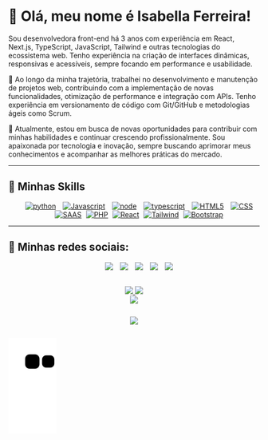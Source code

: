 # 💜 Olá, meu nome é Isabella Ferreira!

Sou desenvolvedora front-end há 3 anos com experiência em React, Next.js, TypeScript, JavaScript, Tailwind e outras tecnologias do ecossistema web. Tenho experiência na criação de interfaces dinâmicas, responsivas e acessíveis, sempre focando em performance e usabilidade.

🔭 Ao longo da minha trajetória, trabalhei no desenvolvimento e manutenção de projetos web, contribuindo com a implementação de novas funcionalidades, otimização de performance e integração com APIs. Tenho experiência em versionamento de código com Git/GitHub e metodologias ágeis como Scrum.

💬 Atualmente, estou em busca de novas oportunidades para contribuir com minhas habilidades e continuar crescendo profissionalmente. Sou apaixonada por tecnologia e inovação, sempre buscando aprimorar meus conhecimentos e acompanhar as melhores práticas do mercado.

---


## 🚀 Minhas Skills



<p align="center">
 	</p>
		<div align="center" class="icons-social" style="margin-left: 10px;">
			<a style="margin-left: 10px;" target="_blank" href="https://github.com/isocabp">
				<img height="32" src="https://img.shields.io/badge/Python-3776AB?style=for-the-badge&logo=python&logoColor=white" alt="python"/></a>
			<a style="margin-left: 10px;" target="_blank" href="https://github.com/isocabp">
			<img height="32" src="https://img.shields.io/badge/JavaScript-F7DF1E?style=for-the-badge&logo=javascript&logoColor=black" alt="Javascript"/></a>
			<a style="margin-left: 10px;" target="_blank" href="https://github.com/isocabp">
					<img height="32" src="https://img.shields.io/badge/Node.js-43853D?style=for-the-badge&logo=node.js&logoColor=white" alt="node"/></a>
		<a style="margin-left: 10px;" target="_blank" href="https://dev.to/100rabhcsmc">
						<img height="32" src="https://img.shields.io/badge/TypeScript-007ACC?style=for-the-badge&logo=typescript&logoColor=white" alt="typescript"/></a>
			<a style="margin-left: 10px;" target="_blank" href="https://instagram.com/100rabhch">
				<img height="32" src="https://img.shields.io/badge/HTML5-E34F26?style=for-the-badge&logo=html5&logoColor=white" alt="HTML5"/></a>
			<a style="margin-left: 10px;" target="_blank" href="https://twitter.com/100rabhcsmc">
				<img height="32" src="https://img.shields.io/badge/CSS3-1572B6?style=for-the-badge&logo=css3&logoColor=white" alt="CSS"/></a>
			<a style="margin-left: 10px;" target="_blank" href="https://www.youtube.com/channel/UC-ZdNkKNHC6KguDqNFKO2Nw?view_as=subscriber">
					<img height="32" src="https://img.shields.io/badge/Sass-CC6699?style=for-the-badge&logo=sass&logoColor=white" alt="SAAS"/></a>
			<a style="margin-left: 5px;" target="_blank" href="https://github.com/100rabhcsmc/Me.io/blob/master/01SaurabhChavanReactNativeResume.pdf">
						<img height="32" src="https://img.shields.io/badge/PHP-777BB4?style=for-the-badge&logo=php&logoColor=white" alt="PHP"/></a>
            <a style="margin-left: 5px;" target="_blank" href="https://github.com/100rabhcsmc/Me.io/blob/master/01SaurabhChavanReactNativeResume.pdf">
						<img height="32" src="https://img.shields.io/badge/React-20232A?style=for-the-badge&logo=react&logoColor=61DAFB" alt="React"/></a>
            <a style="margin-left: 5px;" target="_blank" href="https://github.com/100rabhcsmc/Me.io/blob/master/01SaurabhChavanReactNativeResume.pdf">
						<img height="32" src="https://img.shields.io/badge/Tailwind_CSS-38B2AC?style=for-the-badge&logo=tailwind-css&logoColor=white" alt="Tailwind"/></a>
            <a style="margin-left: 5px;" target="_blank" href="https://github.com/100rabhcsmc/Me.io/blob/master/01SaurabhChavanReactNativeResume.pdf">
						<img height="32" src="https://img.shields.io/badge/Bootstrap-563D7C?style=for-the-badge&logo=bootstrap&logoColor=white" alt="Bootstrap"/></a>
		</div>
	<p>
</p>

  ---

## 🚀 Minhas redes sociais:


<p align="center">
 </p><div align="center" class="icons-social" style="margin-left: 10px;">
        <a style="margin-left: 10px;" target="_blank" href="https://www.linkedin.com/in/isabellabferreira/">
			<img src="https://img.icons8.com/doodle/40/000000/linkedin--v2.png"></a>
        <a style="margin-left: 10px;" target="_blank" href="https://github.com/isocabp">
		<img src="https://img.icons8.com/doodle/40/000000/github--v1.png"></a>
        <a style="margin-left: 10px;" target="_blank" href="https://instagram.com/isocabf">
			<img src="https://img.icons8.com/doodle/40/000000/instagram-new--v2.png"></a>
		<a style="margin-left: 10px;" target="_blank" href="https://wa.me/5521998364832">
			<img src="https://img.icons8.com/doodle/1x/whatsapp.png"></a>
		<a style="margin-left: 10px;" target="_blank" href="mailto:isabellab.ferreira5@gmail.com">
				<img src="https://img.icons8.com/doodle/1x/gmail.png"></a>
      </div>
<p></p>

##

 <div align="center">
 <a href="https://github.com/isocabp">
 <img height="180em" src="https://github-readme-stats.vercel.app/api?username=isocabp&show_icons=true&theme=radical&include_all_commits=true&count_private=true"/>
 <img height="180em" src="https://github-readme-stats.vercel.app/api/top-langs/?username=isocabp&layout=compact&langs_count=7&theme=radical"/>
  </div>
  
 <div align="center">
 <a href="https://github.com/isocabp">
 <img height="180em" src="https://github-readme-streak-stats.herokuapp.com/?user=isocabp&theme=radical"/>  
 </div>


  
###
<div align="center">
    <img src="https://c.tenor.com/AlUkiGkR2j8AAAAC/new-game-ahagon-umiko-programming.gif" />
</div>



###

  
![Snake animation](https://github.com/isocabp/isocabp/blob/output/github-contribution-grid-snake.svg)
